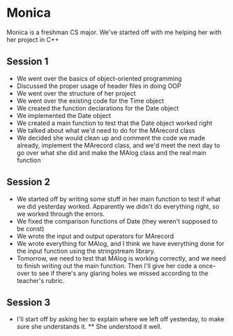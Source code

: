 Monica
======
Monica is a freshman CS major.  We've started off with me helping her with her project in C++

Session 1
----------
* We went over the basics of object-oriented programming
* Discussed the proper usage of header files in doing OOP
* We went over the structure of her project
* We went over the existing code for the Time object
* We created the function declarations for the Date object
* We implemented the Date object
* We created a main function to test that the Date object worked right
* We talked about what we'd need to do for the MArecord class
* We decided she would clean up and comment the code we made already, implement the MArecord class, and we'd meet the next day to go over what she did and make the MAlog class and the real main function

Session 2
----------
* We started off by writing some stuff in her main function to test if what we did yesterday worked.  Apparently we didn't do everything right, so we worked through the errors.
* We fixed the comparison functions of Date (they weren't supposed to be const)
* We wrote the input and output operators for MArecord
* We wrote everything for MAlog, and I think we have everything done for the input function using the stringstream library.
* Tomorrow, we need to test that MAlog is working correctly, and we need to finish writing out the main function.  Then I'll give her code a once-over to see if there's any glaring holes we missed according to the teacher's rubric.

Session 3
----------
* I'll start off by asking her to explain where we left off yesterday, to make sure she understands it.
** She understood it well. 
